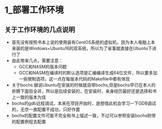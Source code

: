 # 1_部署工作环境

## 关于工作环境的几点说明

- 首先没有按照书本上说的使用装有CentOS系统的虚拟机，因为本人电脑上本来装的是Windows+Ubuntu16的双系统，所以为了省事就直接在Ubuntu下进行了
- 由此带来几点，需要注意：
  - GCC和NASM的版本问题
  - GCC和NASM在编译时的默认选项是汇编编译生成64位文件，所以要多加一些限制选项，这一点在每版本代码的Makefile中都有体现
- 关于bochs:据说Ubuntu在安装的时候就自带bochs,但是bochs早已在本人的折腾下面目全非，所以是后续安装的，在安装时，亲身经历最好还是选择和书上一致的版本为佳
- bochs的gdb远程调试，本来在项目开始时，是想借此机会学习一下GDB调试的，无奈一直配置不成功，只好作罢
- bochs的配置文件可能不完全和书上描述一致，不过可以参照安装bochs附带的配置例程去配置